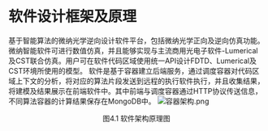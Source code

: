 # 软件设计框架及原理

基于智能算法的微纳光学逆向设计软件平台，包括微纳光学正向及逆向仿真功能。微纳智能软件可进行数值仿真，并且能够实现与主流商用光电子软件-Lumerical及CST联合仿真。用户可在软件代码区域使用统一API设计FDTD、Lumerical及CST环境所使用的模型。
软件是基于容器建立后端服务，通过调度容器对代码区域上下文的分析，将对应的算法片段发送到远程的执行软件执行，并且收集结果，将建模及结果展示在前端软件中。其中前端与调度容器通过HTTP协议传送信息，不同算法容器的计算结果保存在MongoDB中。
![容器架构.png](https://s2.loli.net/2023/07/13/GBoaIVu5ZgLMS2x.png#pic_center "容器架构")
<center> 图4.1 软件架构原理图 </center>
